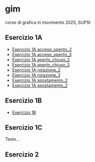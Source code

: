 # gim
corso di grafica in movimento 2025, SUPSI


## Esercizio 1A
- [Esercizio 1A acceso_spento_2](/Esercizio_1A/acceso_spento_2.html)
- [Esercizio 1A acceso_spento_3](/Esercizio_1A/acceso_spento_3.html)
- [Esercizio 1A aperto_chiuso_2](/Esercizio_1A/aperto_chiuso_2.html)
- [Esercizio 1A aperto_chiuso_3](/Esercizio_1A/aperto_chiuso_3.html)
- [Esercizio 1A rotazione_2](/Esercizio_1A/rotazione_2.html)
- [Esercizio 1A rotazione_3](/Esercizio_1A/rotazione_3.html)
- [Esercizio 1A spostamento_2](/Esercizio_1A/spostamento_due.html)
- [Esercizio 1A spostamento_2](/Esercizio_1A/spostamento_tre.html)

## Esercizio 1B
- [Esercizio 1B](/Esercizio_1B/template/index.html)

## Esercizio 1C
Testo...

## Esercizio 2
